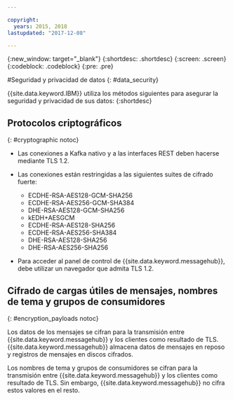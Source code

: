 ```yaml
---

copyright:
  years: 2015, 2018
lastupdated: "2017-12-08"

---
```


{:new_window: target="_blank"}
{:shortdesc: .shortdesc}
{:screen: .screen}
{:codeblock: .codeblock}
{:pre: .pre}


#Seguridad y privacidad de datos
{: #data_security}


{{site.data.keyword.IBM}} utiliza los métodos siguientes para asegurar la
seguridad y privacidad de sus datos:
{:shortdesc}

## Protocolos criptográficos
{: #cryptographic notoc}


*  Las conexiones a Kafka nativo y a las interfaces REST
deben hacerse mediante TLS 1.2.
*  Las conexiones están restringidas a las siguientes
suites de cifrado fuerte:

      * ECDHE-RSA-AES128-GCM-SHA256
      * ECDHE-RSA-AES256-GCM-SHA384
      * DHE-RSA-AES128-GCM-SHA256
      * kEDH+AESGCM
      * ECDHE-RSA-AES128-SHA256
      * ECDHE-RSA-AES256-SHA384
      * DHE-RSA-AES128-SHA256
      * DHE-RSA-AES256-SHA256



*  Para acceder al panel de control
de
{{site.data.keyword.messagehub}},
debe utilizar un navegador que admita TLS 1.2.
   
## Cifrado de cargas útiles de mensajes, nombres de tema y grupos de consumidores
{: #encryption_payloads notoc}

Los datos de los mensajes se cifran para la
transmisión entre
{{site.data.keyword.messagehub}}
y los clientes como resultado de TLS. {{site.data.keyword.messagehub}} almacena datos de mensajes en reposo y registros de mensajes en discos cifrados.

Los nombres de tema y grupos de consumidores se cifran para la transmisión entre {{site.data.keyword.messagehub}} y los clientes como resultado de TLS. Sin embargo, {{site.data.keyword.messagehub}} no cifra estos valores en el resto.



